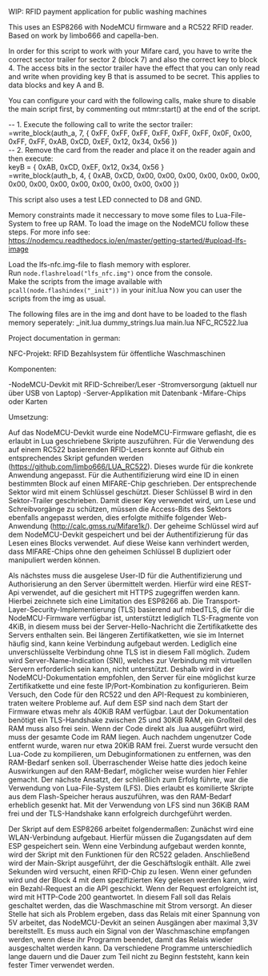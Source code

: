 WIP: RFID payment application for public washing machines

This uses an ESP8266 with NodeMCU firmware and a RC522 RFID reader.
Based on work by limbo666 and capella-ben.

In order for this script to work with your Mifare card, you have to write the correct sector trailer for sector 2 (block 7) and also the correct key to block 4.
The access bits in the sector trailer have the effect that you can only read and write when providing key B that is assumed to be secret. This applies to data blocks and key A and B.

You can configure your card with the following calls, make shure to disable the main script first, by commenting out mtmr:start() at the end of the script.

-- 1. Execute the following call to write the sector trailer:  
=write_block(auth_a, 7, { 0xFF, 0xFF, 0xFF, 0xFF, 0xFF, 0xFF, 0x0F, 0x00, 0xFF, 0xFF, 0xAB, 0xCD, 0xEF, 0x12, 0x34, 0x56 })  
-- 2. Remove the card from the reader and place it on the reader again and then execute:  
keyB = { 0xAB, 0xCD, 0xEF, 0x12, 0x34, 0x56 }  
=write_block(auth_b, 4, { 0xAB, 0xCD, 0x00, 0x00, 0x00, 0x00, 0x00, 0x00, 0x00, 0x00, 0x00, 0x00, 0x00, 0x00, 0x00, 0x00 })

This script also uses a test LED connected to D8 and GND.  

Memory constraints made it neccessary to move some files to Lua-File-System to free up RAM. To load the image on the NodeMCU follow these steps. For more info see: https://nodemcu.readthedocs.io/en/master/getting-started/#upload-lfs-image

Load the lfs-nfc.img-file to flash memory with esplorer.  
Run `node.flashreload("lfs_nfc.img")` once from the console.  
Make the scripts from the image available with `pcall(node.flashindex("_init"))` in your init.lua
Now you can user the scripts from the img as usual.

The following files are in the img and dont have to be loaded to the flash memory seperately:
_init.lua
dummy_strings.lua
main.lua
NFC_RC522.lua


Project documentation in german:

NFC-Projekt: RFID Bezahlsystem für öffentliche Waschmaschinen

Komponenten:

-NodeMCU-Devkit mit RFID-Schreiber/Leser
    -Stromversorgung (aktuell nur über USB von Laptop)
-Server-Applikation mit Datenbank
-Mifare-Chips oder Karten

Umsetzung:

Auf das NodeMCU-Devkit wurde eine NodeMCU-Firmware geflasht, die es erlaubt in Lua geschriebene Skripte auszuführen.
Für die Verwendung des auf einem RC522 basierenden RFID-Lesers konnte auf Github ein entsprechendes Skript gefunden werden (https://github.com/limbo666/LUA_RC522).
Dieses wurde für die konkrete Anwendung angepasst. 
Für die Authentifizierung wird eine ID in einen bestimmten Block auf einen MIFARE-Chip geschrieben. Der entsprechende Sektor wird mit einem Schlüssel geschützt.
Dieser Schlüssel B wird in den Sektor-Trailer geschrieben. Damit dieser Key verwendet wird, um Lese und Schreibvorgänge zu schützen,
müssen die Access-Bits des Sektors ebenfalls angepasst werden, dies erfolgte mithilfe folgender Web-Anwendung (http://calc.gmss.ru/Mifare1k/).
Der geheime Schlüssel wird auf dem NodeMCU-Devkit gespeichert und bei der Authentifizierung für das Lesen eines Blocks verwendet.
Auf diese Weise kann verhindert werden, dass MIFARE-Chips ohne den geheimen Schlüssel B dupliziert oder manipuliert werden können.

Als nächstes muss die ausgelese User-ID für die Authentifizierung und Authorisierung an den Server übermittelt werden. 
Hierfür wird eine REST-Api verwendet, auf die gesichert mit HTTPS zugegriffen werden kann.
Hierbei zeichnete sich eine Limitation des ESP8266 ab. Die Transport-Layer-Security-Implementierung (TLS) basierend auf mbedTLS, die für die NodeMCU-Firmware verfügbar ist, unterstützt lediglich TLS-Fragmente von 4KiB, in diesem muss bei der Server-Hello-Nachricht die Zertifikatkette des Servers enthalten sein.
Bei längeren Zertifikatketten, wie sie im Internet häufig sind, kann keine Verbindung aufgebaut werden. Lediglich eine unverschlüsselte Verbindung ohne TLS ist in diesem Fall möglich.
Zudem wird Server-Name-Indication (SNI), welches zur Verbindung mit virtuellen Servern erforderlich sein kann, nicht unterstützt. 
Deshalb wird in der NodeMCU-Dokumentation empfohlen, den Server für eine möglichst kurze Zertifikatkette und eine feste IP/Port-Kombination zu konfigurieren.
Beim Versuch, den Code für den RC522 und den API-Request zu kombinieren, traten weitere Probleme auf. Auf dem ESP sind nach dem Start der Firmware etwas mehr als 40KiB RAM verfügbar. Laut der Dokumentation benötigt ein TLS-Handshake zwischen 25 und 30KiB RAM, ein Großteil des RAM muss also frei sein. Wenn der Code direkt als .lua ausgeführt wird, muss der gesamte Code im RAM liegen. Auch nachdem ungenutzer Code entfernt wurde, waren nur etwa 20KiB RAM frei. Zuerst wurde versucht den Lua-Code zu kompilieren, um Debuginformationen zu entfernen, was den RAM-Bedarf senken soll. Überraschender Weise hatte dies jedoch keine Auswirkungen auf den RAM-Bedarf, möglicher weise wurden hier Fehler gemacht.
Der nächste Ansatzt, der schließlich zum Erfolg führte, war die Verwendung von Lua-File-System (LFS). Dies erlaubt es komilierte Skripte aus dem Flash-Speicher heraus auszuführen, was den RAM-Bedarf erheblich gesenkt hat. Mit der Verwendung von LFS sind nun 36KiB RAM frei und der TLS-Handshake kann erfolgreich durchgeführt werden.

Der Skript auf dem ESP8266 arbeitet folgendermaßen: Zunächst wird eine WLAN-Verbindung aufgebaut. Hierfür müssen die Zugangsdaten auf dem ESP gespeichert sein. Wenn eine Verbindung aufgebaut werden konnte, wird der Skript mit den Funktionen für den RC522 geladen. Anschließend wird der Main-Skript ausgeführt, der die Geschäftslogik enthält. 
Alle zwei Sekunden wird versucht, einen RFID-Chip zu lesen. Wenn einer gefunden wird und der Block 4 mit dem spezifizierten Key gelesen werden kann, wird ein Bezahl-Request an die API geschickt. Wenn der Request erfolgreicht ist, wird mit HTTP-Code 200 geantwortet. In diesem Fall soll das Relais geschaltet werden, das die Waschmaschine mit Strom versorgt. An dieser Stelle hat sich als Problem ergeben, dass das Relais mit einer Spannung von 5V arbeitet, das NodeMCU-Devkit an seinen Ausgängen aber maximal 3,3V bereitstellt.
Es muss auch ein Signal von der Waschmaschine empfangen werden, wenn diese ihr Programm beendet, damit das Relais wieder ausgeschaltet werden kann. Da verschiedene Programme unterschiedlich lange dauern und die Dauer zum Teil nicht zu Beginn feststeht, kann kein fester Timer verwendet werden.